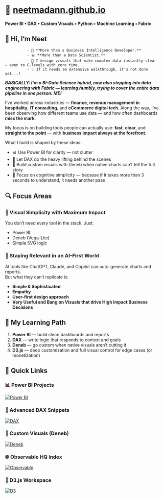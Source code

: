 <link rel="stylesheet" href="style.css">

# 🧠 [**neetmadann.github.io**](https://neetmadann.github.io)

**Power BI • DAX • Custom Visuals • Python • Machine Learning • Fabric**  

## 👋 Hi, I’m Neet

              - 🧠 **More than a Business Intelligence Developer.**  
              - 📊 **More than a Data Scientist.**  
              - 🎨 I design visuals that make complex data instantly clear — even to C-levels with zero time.  
              - 💡 If it needs an extensive walkthrough, it’s not done yet...!

 ***BASICALLY: I’m a BI–Data Science hybrid, now also stepping into data engineering with Fabric — learning humbly, trying to cover the entire data pipeline in one person: ME!***

I’ve worked across industries — **finance**, **revenue management in hospitality**, **IT consulting**, and **eCommerce digital tech**.
Along the way, I’ve been observing how different teams use data — and how often dashboards **miss the mark**.

My focus is on building tools people can actually use: **fast**, **clear**, and **straight to the point** — with **business impact always at the forefront**.

What I build is shaped by these ideas:

- 📊 Use Power BI for clarity — not clutter  
- 🧮 Let DAX do the heavy lifting behind the scenes  
- 🎨 Build custom visuals with Deneb when native charts can’t tell the full story  
- 🧠 Focus on cognitive simplicity — because if it takes more than 3 seconds to understand, it needs another pass

## 🔍 Focus Areas

### 🎯 Visual Simplicity with Maximum Impact

You don’t need every tool in the stack. Just:

- Power BI  
- Deneb (Vega-Lite)  
- Simple SVG logic  

### 🤖 Staying Relevant in an AI-First World

AI tools like ChatGPT, Claude, and Copilot can auto-generate charts and reports.  
But what they can’t replicate is:

- **Simple & Sophisticated**
- **Empathy**
- **User-first design approach**
- **Very Useful and Bang on Visuals that drive High Impact Business Decisions**

## 🧭 My Learning Path

1. **Power BI** — build clean dashboards and reports  
2. **DAX** — write logic that responds to context and goals  
3. **Deneb** — go custom when native visuals aren’t cutting it  
4. **D3.js** — deep customization and full visual control for edge cases (or monetization)

## 🔗 Quick Links

### 📊 Power BI Projects  
[![Power BI](https://img.shields.io/badge/View%20Power%20BI%20Folder-Dashboards%20%26%20Templates-orange?style=for-the-badge&logo=powerbi)](https://github.com/neetmadann/neetmadann.github.io/tree/main/PowerBI)

### 🧠 Advanced DAX Snippets  
[![DAX](https://img.shields.io/badge/Explore%20DAX%20Logic-Hard%20Level%20Equations-yellow?style=for-the-badge&logo=dynamics365)](https://github.com/neetmadann/neetmadann.github.io/tree/main/DAX)

### 🎨 Custom Visuals (Deneb)  
[![Deneb](https://img.shields.io/badge/Deneb%20Reports-Vega--Lite%20Visuals-blueviolet?style=for-the-badge&logo=vega)](https://github.com/neetmadann/neetmadann.github.io/tree/main/Deneb)

### 🌐 Observable HQ Index  
[![Observable](https://img.shields.io/badge/Visit%20Observable%20HQ-Main%20Index-ff69b4?style=for-the-badge&logo=observable)](https://observablehq.com/@neetmadan)

### 🌳 D3.js Workspace  
[![D3](https://img.shields.io/badge/Explore%20D3.js%20Work-D3%20Custom%20Visuals-green?style=for-the-badge&logo=d3.js)](https://observablehq.com/collection/@neetmadan/d3-custom-visuals)
